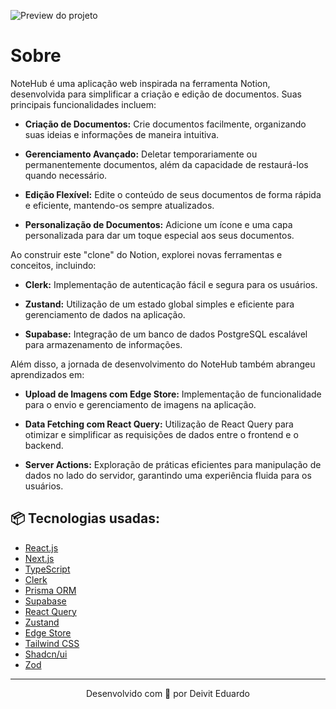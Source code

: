 ![Preview do projeto](https://i.imgur.com/Wsz1c75.png)

# Sobre

NoteHub é uma aplicação web inspirada na ferramenta Notion, desenvolvida para simplificar a criação e edição de documentos. Suas principais funcionalidades incluem:

- **Criação de Documentos:** Crie documentos facilmente, organizando suas ideias e informações de maneira intuitiva.

- **Gerenciamento Avançado:** Deletar temporariamente ou permanentemente documentos, além da capacidade de restaurá-los quando necessário.

- **Edição Flexível:** Edite o conteúdo de seus documentos de forma rápida e eficiente, mantendo-os sempre atualizados.

- **Personalização de Documentos:** Adicione um ícone e uma capa personalizada para dar um toque especial aos seus documentos.

Ao construir este "clone" do Notion, explorei novas ferramentas e conceitos, incluindo:

- **Clerk:** Implementação de autenticação fácil e segura para os usuários.

- **Zustand:** Utilização de um estado global simples e eficiente para gerenciamento de dados na aplicação.

- **Supabase:** Integração de um banco de dados PostgreSQL escalável para armazenamento de informações.

Além disso, a jornada de desenvolvimento do NoteHub também abrangeu aprendizados em:

- **Upload de Imagens com Edge Store:** Implementação de funcionalidade para o envio e gerenciamento de imagens na aplicação.

- **Data Fetching com React Query:** Utilização de React Query para otimizar e simplificar as requisições de dados entre o frontend e o backend.

- **Server Actions:** Exploração de práticas eficientes para manipulação de dados no lado do servidor, garantindo uma experiência fluida para os usuários.

## 📦 Tecnologias usadas:

- [React.js](https://react.dev/)
- [Next.js](https://nextjs.org/)
- [TypeScript](https://www.typescriptlang.org/)
- [Clerk](https://clerk.com/)
- [Prisma ORM](https://www.prisma.io/)
- [Supabase](https://supabase.com/)
- [React Query](https://tanstack.com/query/latest)
- [Zustand](https://zustand-demo.pmnd.rs/)
- [Edge Store](https://edgestore.dev/)
- [Tailwind CSS](https://tailwindcss.com/)
- [Shadcn/ui](https://ui.shadcn.com/)
- [Zod](https://zod.dev/)

---

<p align="center">Desenvolvido com 💙 por Deivit Eduardo</p>

